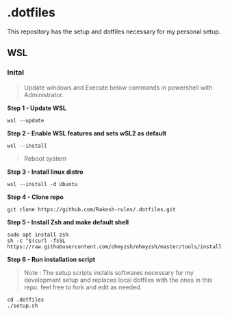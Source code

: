 # .dotfiles

This repository has the setup and dotfiles necessary for my personal setup.

## WSL 

### Inital

> Update windows and Execute below commands in powershell with Administrator. 

**Step 1 - Update WSL**
```
wsl --update
```

**Step 2 - Enable WSL features and sets wSL2 as default**
```
wsl --install
```
> Reboot system

**Step 3 - Install linux distro**
```
wsl --install -d Ubuntu
```

**Step 4 - Clone repo**
```
git clone https://github.com/Rakesh-rules/.dotfiles.git
```

**Step 5 - Install Zsh and make default shell**
```
sudo apt install zsh
sh -c "$(curl -fsSL https://raw.githubusercontent.com/ohmyzsh/ohmyzsh/master/tools/install.sh)"
```

**Step 6 - Run installation script**
> Note : The setup scripts installs softwares necessary for my development setup and replaces local dotfiles with the ones in this repo.
> feel free to fork and edit as needed.
```
cd .dotfiles
./setup.sh
```

